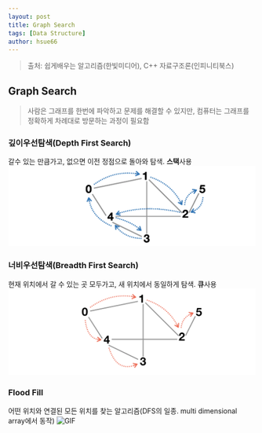 ```yaml
---
layout: post
title: Graph Search
tags: [Data Structure]
author: hsue66 
---
```


> 출처: 쉽게배우는 알고리즘(한빛미디어), C++ 자료구조론(인피니티북스)

Graph Search
--------------
> 사람은 그래프를 한번에 파악하고 문제를 해결할 수 있지만, 컴퓨터는 그래프를 정확하게 차례대로 방문하는 과정이 필요함   

### 깊이우선탐색(Depth First Search)
  갈수 있는 만큼가고, 없으면 이전 정점으로 돌아와 탐색. **스택**사용 
![문제](/assets/img/postimg/graphD.png)

### 너비우선탐색(Breadth First Search)  
  현재 위치에서 갈 수 있는 곳 모두가고, 새 위치에서 동일하게 탐색. **큐**사용 
![문제](/assets/img/postimg/graphBFS.png)

### Flood Fill  
  어떤 위치와 연결된 모든 위치를 찾는 알고리즘(DFS의 일종. multi dimensional array에서 동작)
![GIF](https://upload.wikimedia.org/wikipedia/commons/8/89/Recursive_Flood_Fill_8_%28aka%29.gif)	
